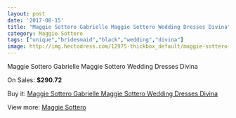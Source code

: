 ```yaml
---
layout: post
date: '2017-08-15'
title: "Maggie Sottero Gabrielle Maggie Sottero Wedding Dresses Divina"
category: Maggie Sottero
tags: ["unique","bridesmaid","black","wedding","divina"]
image: http://img.hectodress.com/12975-thickbox_default/maggie-sottero-gabrielle-maggie-sottero-wedding-dresses-divina.jpg
---
```

Maggie Sottero Gabrielle Maggie Sottero Wedding Dresses Divina

On Sales: **$290.72**
<a href="https://www.hectodress.com/maggie-sottero/6329-maggie-sottero-gabrielle-maggie-sottero-wedding-dresses-divina.html"><amp-img layout="responsive" width="600" height="600" src="//img.hectodress.com/12975-thickbox_default/maggie-sottero-gabrielle-maggie-sottero-wedding-dresses-divina.jpg" alt="Maggie Sottero Gabrielle Maggie Sottero Wedding Dresses Divina 0" /></a>
<a href="https://www.hectodress.com/maggie-sottero/6329-maggie-sottero-gabrielle-maggie-sottero-wedding-dresses-divina.html"><amp-img layout="responsive" width="600" height="600" src="//img.hectodress.com/12977-thickbox_default/maggie-sottero-gabrielle-maggie-sottero-wedding-dresses-divina.jpg" alt="Maggie Sottero Gabrielle Maggie Sottero Wedding Dresses Divina 1" /></a>
<a href="https://www.hectodress.com/maggie-sottero/6329-maggie-sottero-gabrielle-maggie-sottero-wedding-dresses-divina.html"><amp-img layout="responsive" width="600" height="600" src="//img.hectodress.com/12976-thickbox_default/maggie-sottero-gabrielle-maggie-sottero-wedding-dresses-divina.jpg" alt="Maggie Sottero Gabrielle Maggie Sottero Wedding Dresses Divina 2" /></a>

Buy it: [Maggie Sottero Gabrielle Maggie Sottero Wedding Dresses Divina](https://www.hectodress.com/maggie-sottero/6329-maggie-sottero-gabrielle-maggie-sottero-wedding-dresses-divina.html "Maggie Sottero Gabrielle Maggie Sottero Wedding Dresses Divina")

View more: [Maggie Sottero](https://www.hectodress.com/109-maggie-sottero "Maggie Sottero")
